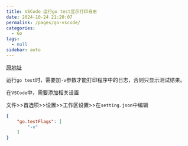 ```yaml
---
title: VSCode 运行go test显示打印日志
date: 2024-10-24 21:20:07
permalink: /pages/go-vscode/
categories: 
  - Go
tags: 
  - null
sidebar: auto
---
```


[原地址](https://www.cnblogs.com/fengxm/p/9915062.html)

运行`go test`时，需要加`-v`参数才能打印程序中的日志，否则只显示测试结果。


在`VSCode`中，需要添加相关设置

文件>>首选项>>设置>>工作区设置>>在`setting.json`中编辑
```json
{
    "go.testFlags": [
        "-v"
    ]
}
```
